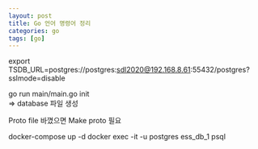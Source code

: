 ```yaml
---
layout: post
title: Go 언어 명령어 정리
categories: go
tags: [go]
---
```



export TSDB_URL=postgres://postgres:sdl2020@192.168.8.61:55432/postgres?sslmode=disable


go run main/main.go init   
=> database 파일 생성

Proto file 바꼈으면 
Make proto 
필요


docker-compose up -d
docker exec -it -u postgres ess_db_1 psql
